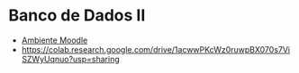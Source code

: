 # Banco de Dados II

- [Ambiente Moodle](https://ava.ifpr.edu.br/course/view.php?id=10118)
- https://colab.research.google.com/drive/1acwwPKcWz0ruwpBX070s7ViSZWyUqnuo?usp=sharing
